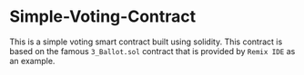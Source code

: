 # Simple-Voting-Contract
This is a simple voting smart contract built using solidity. This contract is based on the famous `3_Ballot.sol` contract that is provided by `Remix IDE` as an example.
